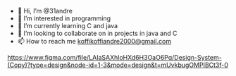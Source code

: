 - 👋 Hi, I’m @31andre
- 👀 I’m interested in programming
- 🌱 I’m currently learning C and java
- 💞️ I’m looking to collaborate on in projects in java and C
- 📫 How to reach me koffikoffiandre2000@gmail.com

<!---
31andre/31andre is a ✨ special ✨ repository because its `README.md` (this file) appears on your GitHub profile.
You can click the Preview link to take a look at your changes.
--->
https://www.figma.com/file/LAIaSAXhloHXd6H3OaO6Pq/Design-System-(Copy)?type=design&node-id=1-3&mode=design&t=mUvkbugOMPIBCt3f-0
